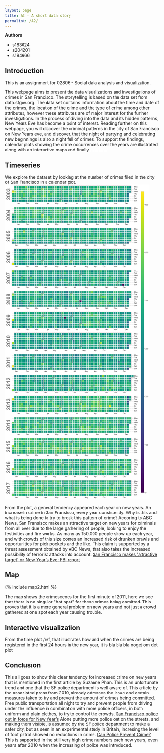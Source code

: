```yaml
---
layout: page
title: A2 - A short data story
permalink: /A2/
---
```

**Authors**
* s183624
* s204201
* s194666

## Introduction
This is an assignment for 02806 - Social data analysis and visualization. 

This webpage aims to present the data visualizations and investigations of crimes in San Francisco. The storytelling is based on the data set from data.sfgov.org. 
The data set contains information about the time and date of the crimes, the location of the crime and the type of crime among other attributes, however these attributes are of major interest for the further investigations. 
In the process of diving into the data and its hidden patterns, New Years Eve has become a point of interest. 
Reading further on this webpage, you will discover the criminal patterns in the city of San Francisco on New Years eve, and discover, that the night of partying and celebrating new beginnings is also a night full of crimes. 
To support the findings, calendar plots showing the crime occurrences over the years are illustrated along with an interactive maps and finally ..............

## Timeseries
We explore the dataset by looking at the number of crimes filed in the city of San Francisco in a calendar plot.
![Calendar plot](calplot.png)

From the plot, a general tendency appeared each year on new years. An increase in crime in San Fransisco, every year consistently. Why is this and what is being done to try to break this pattern of crime? 
Accoring to ABC News, San Fransisco makes an attractive target on new years for criminals from all over due to the large gathering of people, looking to enjoy the festivities and fire works. As many as 150.000 people show up each year, and with crowds of this size comes an increased risk of drunken brawls and opportunities for pick pockets and the like. This claim is supported by a threat assessment obtained by ABC News, that also takes the increased possibility of terrorist attacks into account. 
[San Francisco makes 'attractive target' on New Year's Eve: FBI report](https://abc7news.com/san-francisco-new-years-eve-fbi-threat-assessment-report-security-safety/14232677/) 

## Map

{% include map2.html %}

The map shows the crimescenes for the first minute of 2011, here we see that there is no singular "hot spot" for these crimes being comitted. This proves that it is a more general problem on new years and not just a crowd gathered at one spot each year causing trouble.

## Interactive visualization

From the time plot /ref, that illustrates how and when the crimes are being registered in the first 24 hours in the new year, it is bla bla bla noget om det plot 

## Conclusion
This all goes to show this clear tendency for increased crime on new years that is mentioned in the first article by Suzanne Phan. This is an unfortunate trend and one that the SF police department is well aware of. This article by the associated press from 2010, already adresses the issue and certain measures taken to try and prevent the amount of crimes being committed. Free public transportation all night to try and prevent people from driving under the influence in combination with more police officers, in both uniform and plain clothes, to try to control the crowds. [San Francisco police out in force for New Year’s](https://www.sandiegouniontribune.com/sdut-san-francisco-police-out-in-force-for-new-years-2010dec31-story.html)
Alone putting more police out on the streets, and making them visible, is assumed by the SF police department to make a safer city, but as seen in an experimental study in Britain, incresing the level of foot patrol showed no reductions in crime.
[Can Police Prevent Crime?](https://research-repository.griffith.edu.au/bitstream/handle/10072/14627/Bryett_chapter.pdf?sequence=1) This is supported in the still very high crime numbers each new years, even years after 2010 when the increasing of police was introduced.
